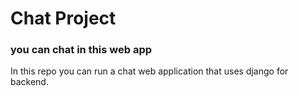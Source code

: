 # Chat Project

### you can chat in this web app

In this repo you can run a chat web application that uses django for backend.
